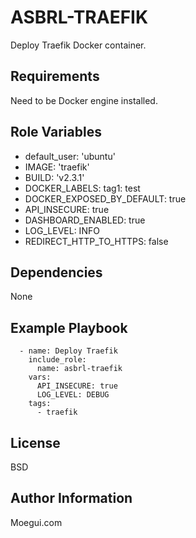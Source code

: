 ASBRL-TRAEFIK
=========

Deploy Traefik Docker container.

Requirements
------------

Need to be Docker engine installed.

Role Variables
--------------

- default_user: 'ubuntu'
- IMAGE: 'traefik'
- BUILD: 'v2.3.1'
- DOCKER_LABELS:
    tag1: test
- DOCKER_EXPOSED_BY_DEFAULT: true
- API_INSECURE: true
- DASHBOARD_ENABLED: true
- LOG_LEVEL: INFO
- REDIRECT_HTTP_TO_HTTPS: false

Dependencies
------------

None

Example Playbook
----------------

      - name: Deploy Traefik
        include_role:
          name: asbrl-traefik
        vars:
          API_INSECURE: true
          LOG_LEVEL: DEBUG
        tags:
          - traefik

License
-------

BSD

Author Information
------------------

Moegui.com